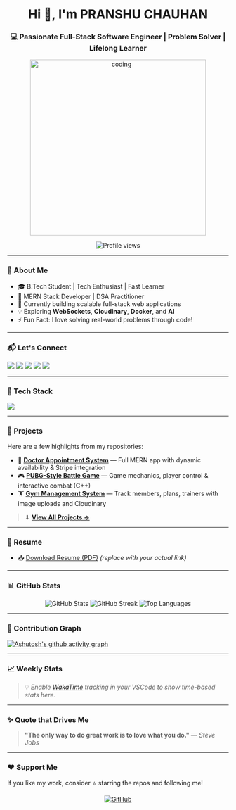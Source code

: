 <h1 align="center">Hi 👋, I'm PRANSHU CHAUHAN</h1>
<h3 align="center">💻 Passionate Full-Stack Software Engineer | Problem Solver | Lifelong Learner</h3>

<p align="center">
  <img src="https://media2.giphy.com/media/qgQUggAC3Pfv687qPC/giphy.gif" width="400" alt="coding" />
</p>

<p align="center">
  <img src="https://komarev.com/ghpvc/?username=pranshuchauhan&label=Profile%20views&color=0e75b6&style=flat" alt="Profile views" />
</p>

---

### 🧠 About Me
- 🎓 B.Tech Student | Tech Enthusiast | Fast Learner
- 💼 MERN Stack Developer | DSA Practitioner
- 🔭 Currently building scalable full-stack web applications
- 💡 Exploring **WebSockets**, **Cloudinary**, **Docker**, and **AI**
- ⚡ Fun Fact: I love solving real-world problems through code!

---

### 📬 Let's Connect
<p>
  <a href="https://www.linkedin.com/in/pranshu-chauhan-102542298/" target="_blank"><img src="https://img.shields.io/badge/LinkedIn-blue?style=for-the-badge&logo=linkedin" /></a>
  <a href="mailto:pranshuchauhan149@gmail.com"><img src="https://img.shields.io/badge/Gmail-red?style=for-the-badge&logo=gmail&logoColor=white" /></a>
  <a href="https://leetcode.com/u/Pranshu_chauhan/"><img src="https://img.shields.io/badge/LeetCode-orange?style=for-the-badge&logo=leetcode" /></a>
  <a href="https://www.hackerrank.com/profile/pranshuchauhan12"><img src="https://img.shields.io/badge/HackerRank-2EC866?style=for-the-badge&logo=HackerRank&logoColor=white" /></a>
  <a href="https://www.facebook.com/profile.php?id=100073686392408"><img src="https://img.shields.io/badge/Facebook-1877F2?style=for-the-badge&logo=facebook&logoColor=white" /></a>
</p>

---

### 🧰 Tech Stack
<p>
  <img src="https://skillicons.dev/icons?i=html,css,javascript,react,nodejs,express,mongodb,java,python,c,mysql,git,github,redux" />
</p>

---

### 📂 Projects
Here are a few highlights from my repositories:

- 🔗 [**Doctor Appointment System**](https://github.com/pranshuchauhan/doctor-appointment) — Full MERN app with dynamic availability & Stripe integration  
- 🎮 [**PUBG-Style Battle Game**](https://github.com/pranshuchauhan/pubg-style-game) — Game mechanics, player control & interactive combat (C++)
- 🏋️ [**Gym Management System**](https://github.com/pranshuchauhan/gym-management) — Track members, plans, trainers with image uploads and Cloudinary

> ⬇ **[View All Projects →](https://github.com/pranshuchauhan?tab=repositories)**

---

### 📄 Resume
- 📥 [Download Resume (PDF)](https://your-resume-link.com) *(replace with your actual link)*

---

### 📊 GitHub Stats
<p align="center">
  <img src="https://github-readme-stats.vercel.app/api?username=pranshuchauhan&show_icons=true&theme=tokyonight&hide_border=true" alt="GitHub Stats" />
  <img src="https://github-readme-streak-stats.herokuapp.com/?user=pranshuchauhan&theme=tokyonight&hide_border=true" alt="GitHub Streak" />
  <img src="https://github-readme-stats.vercel.app/api/top-langs/?username=pranshuchauhan&layout=compact&theme=tokyonight" alt="Top Languages" />
</p>

---

### 🧮 Contribution Graph
[![Ashutosh's github activity graph](https://github-readme-activity-graph.cyclic.app/graph?username=pranshuchauhan&theme=react-dark)](https://github.com/ashutosh00710/github-readme-activity-graph)

---

### 📈 Weekly Stats
<!--START_SECTION:waka-->
<!--END_SECTION:waka-->

> 💡 *Enable [WakaTime](https://wakatime.com) tracking in your VSCode to show time-based stats here.*

---

### ✨ Quote that Drives Me

> **"The only way to do great work is to love what you do."** — *Steve Jobs*

---

### ❤️ Support Me
If you like my work, consider ⭐️ starring the repos and following me!

<p align="center">
  <a href="https://github.com/pranshuchauhan">
    <img src="https://img.shields.io/github/followers/pranshuchauhan?label=Follow&style=social" alt="GitHub" />
  </a>
</p>
